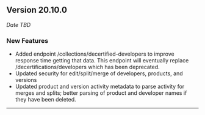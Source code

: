 
## Version 20.10.0
_Date TBD_

### New Features
* Added endpoint /collections/decertified-developers to improve response time getting that data. This endpoint will eventually replace /decertifications/developers which has been deprecated.
* Updated security for edit/split/merge of developers, products, and versions
* Updated product and version activity metadata to parse activity for merges and splits; better parsing of product and developer names if they have been deleted.

---
